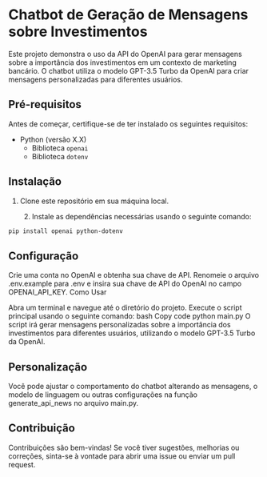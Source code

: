 # Chatbot de Geração de Mensagens sobre Investimentos

Este projeto demonstra o uso da API do OpenAI para gerar mensagens sobre a importância dos investimentos em um contexto de marketing bancário. O chatbot utiliza o modelo GPT-3.5 Turbo da OpenAI para criar mensagens personalizadas para diferentes usuários.

## Pré-requisitos

Antes de começar, certifique-se de ter instalado os seguintes requisitos:

- Python (versão X.X)
  - Biblioteca `openai`
  - Biblioteca `dotenv`

## Instalação

1. Clone este repositório em sua máquina local.

   2. Instale as dependências necessárias usando o seguinte comando:

```bash
pip install openai python-dotenv
```

## Configuração

Crie uma conta no OpenAI e obtenha sua chave de API.
Renomeie o arquivo .env.example para .env e insira sua chave de API do OpenAI no campo OPENAI_API_KEY.
Como Usar

Abra um terminal e navegue até o diretório do projeto.
Execute o script principal usando o seguinte comando:
bash
Copy code
python main.py
O script irá gerar mensagens personalizadas sobre a importância dos investimentos para diferentes usuários, utilizando o modelo GPT-3.5 Turbo da OpenAI.

## Personalização

Você pode ajustar o comportamento do chatbot alterando as mensagens, o modelo de linguagem ou outras configurações na função generate_api_news no arquivo main.py.

## Contribuição

Contribuições são bem-vindas! Se você tiver sugestões, melhorias ou correções, sinta-se à vontade para abrir uma issue ou enviar um pull request.


